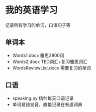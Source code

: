 # 我的英语学习
记录所有学习的单词，口语句子等

## 单词本
- Words1.docx 雅思3800词
- Words2.docx TED词汇+复习雅思词汇
- WordsReviewList.docx 需要复习的单词

## 口语
- speaking.py 杨帅每天口语记录
- 单词易错发音，直接记录在有道词典